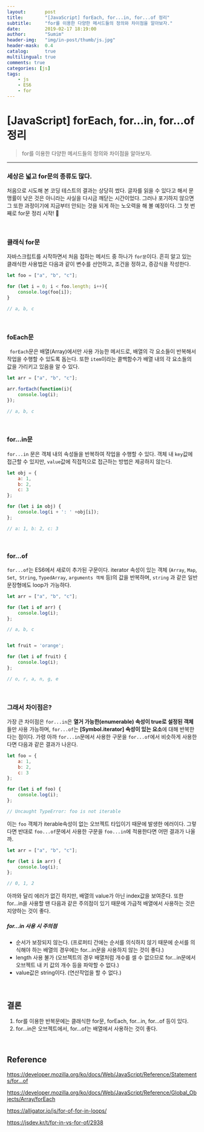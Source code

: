 ```yaml
---
layout:       post
title:        "[JavaScript] forEach, for...in, for...of 정리"
subtitle:     "for를 이용한 다양한 메서드들의 정의와 차이점을 알아보자."
date:         2019-02-17 18:19:00
author:       "Sumim"
header-img:   "img/in-post/thumb/js.jpg"
header-mask:  0.4
catalog:      true
multilingual: true
comments: true
categories: [js]
tags:
    - js
    - ES6
    - for
---
```




# [JavaScript] forEach, for...in, for...of 정리

> for를 이용한 다양한 메서드들의 정의와 차이점을 알아보자.

------



### 세상은 넓고 for문의 종류도 많다. 

처음으로 시도해 본 코딩 테스트의 결과는 상당히 썼다. 글자를 읽을 수 있다고 해서 문맹률이 낮은 것은 아니라는 사실을 다시금 깨닫는 시간이었다. 그러나 포기하지 않으면 그 또한 과정이기에 지금부터 안되는 것을 되게 하는 노오력을 해 볼 예정이다. 그 첫 번째로 for문 정리 시작! :hatched_chick: 

 <br/>

### 클래식 for문

자바스크립트를 시작하면서 처음 접하는 메서드 중 하나가 `for문`이다. 흔히 알고 있는 클래식한 사용법은 다음과 같이 변수를 선언하고, 조건을 정하고, 증감식을 작성한다. 

```js
let foo = ["a", "b", "c"];

for (let i = 0; i < foo.length; i++){
    console.log(foo[i]);
}

// a, b, c
```

<br/>

### foEach문 

 ` forEach`문은 배열(Array)에서만 사용 가능한 메서드로, 배열의 각 요소들이 반복해서 작업을 수행할 수 있도록 돕는다. 또한 `item`이라는 콜백함수가 배열 내의 각 요소들의 값을 가리키고 있음을 알 수 있다.

```javascript
let arr = ["a", "b", "c"];

arr.forEach(function(i){
    console.log(i);
});

// a, b, c
```

<br/>

### for...in문

 `for...in` 문은 객체 내의 속성들을 반복하여 작업을 수행할 수 있다. 객체 내 `key`값에 접근할 수 있지만, `value`값에 직접적으로 접근하는 방법은 제공하지 않는다.

```javascript
let obj = {
    a: 1,
    b: 2,
    c: 3
};

for (let i in obj) {
    console.log(i + ': ' +obj[i]);
};

// a: 1, b: 2, c: 3
```

<br/>

### for...of

`for...of`는 ES6에서 새로이 추가된 구문이다. iterator 속성이 있는 객체 (`Array`, `Map`, `Set`,` String`, `TypedArray`, `arguments 객체` 등)의 값을 반복하며, `string` 과 같은 일반 문장형에도 loop가 가능하다.

```javascript
let arr = ["a", "b", "c"];

for (let i of arr) {
    console.log(i);
};

// a, b, c


let fruit = 'orange';

for (let i of fruit) {
    console.log(i);
};

// o, r, a, n, g, e
```

<br/>

### 그래서 차이점은?

가장 큰 차이점은 `for...in`은 **열거 가능한(enumerable) 속성이 true로 설정된 객체**들만 사용 가능하며, `for...of`는 **[Symbol.iterator] 속성이 있는 요소**에 대해 반복한다는 점이다. 가령 아까 `for...in`문에서 사용한 구문을 `for...of`에서 비슷하게 사용한다면 다음과 같은 결과가 나온다.

```javascript
let foo = {
    a: 1,
    b: 2,
    c: 3
};

for (let i of foo) {
    console.log(i);
};

// Uncaught TypeError: foo is not iterable
```

이는 `foo` 객체가 iterable속성이 없는 오브젝트 타입이기 때문에 발생한 에러이다. 그렇다면 반대로 `foo...of`문에서 사용한 구문을 `foo...in`에 적용한다면 어떤 결과가 나올까.



```javascript
let arr = ["a", "b", "c"];

for (let i in arr) {
    console.log(i);
};

// 0, 1, 2
```

아까와 달리 에러가 없긴 하지만, 배열의 value가 아닌 index값을 보여준다. 또한 for...in을 사용할 땐 다음과 같은 주의점이 있기 때문에 가급적 배열에서 사용하는 것은 지양하는 것이 좋다.



##### for...in 사용 시 주의점

- 순서가 보장되지 않는다. (프로퍼티 간에는 순서를 의식하지 않기 때문에 순서를 의식해야 하는 배열의 경우에는 for...in문을 사용하지 않는 것이 좋다.)
- length 사용 불가 (오브젝트의 경우 배열처럼 개수를 셀 수 없으므로 for...in문에서 오브젝트 내 키 값의 개수 등을 파악할 수 없다.)
- value값은 string이다. (연산작업을 할 수 없다.)

<br/>

## 결론

1. for를 이용한 반복문에는 클래식한 for문, forEach, for...in, for...of 등이 있다.
2. for...in은 오브젝트에서, for...of는 배열에서 사용하는 것이 좋다.

<br/>

## Reference

https://developer.mozilla.org/ko/docs/Web/JavaScript/Reference/Statements/for...of

https://developer.mozilla.org/ko/docs/Web/JavaScript/Reference/Global_Objects/Array/forEach

https://alligator.io/js/for-of-for-in-loops/

https://jsdev.kr/t/for-in-vs-for-of/2938